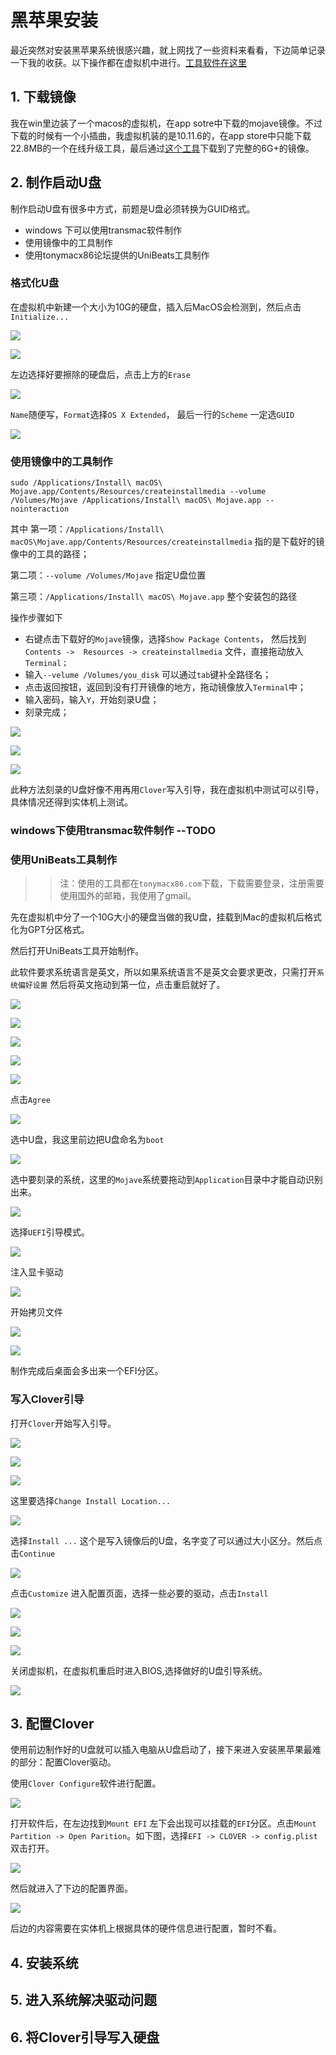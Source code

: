 # 黑苹果安装 

最近突然对安装黑苹果系统很感兴趣，就上网找了一些资料来看看，下边简单记录一下我的收获。以下操作都在虚拟机中进行。[工具软件在这里](./tools)

## 1. 下载镜像

我在win里边装了一个macos的虚拟机，在app sotre中下载的mojave镜像。不过下载的时候有一个小插曲，我虚拟机装的是10.11.6的，在app store中只能下载22.8MB的一个在线升级工具，最后通过[这个工具](http://dosdude1.com/mojave/)下载到了完整的6G+的镜像。

## 2. 制作启动U盘

制作启动U盘有很多中方式，前题是U盘必须转换为GUID格式。

- windows 下可以使用transmac软件制作
- 使用镜像中的工具制作
- 使用tonymacx86论坛提供的UniBeats工具制作

### 格式化U盘  

在虚拟机中新建一个大小为10G的硬盘，插入后MacOS会检测到，然后点击`Initialize...`



![](./imgs/initialize-01.png)

![](./imgs/initialize-02.png)

左边选择好要擦除的硬盘后，点击上方的`Erase`

![](./imgs/initialize-03.png)

`Name`随便写，`Format`选择`OS X Extended`， 最后一行的`Scheme` 一定选`GUID`

![](./imgs/initialize-04.png)

### 使用镜像中的工具制作

`sudo /Applications/Install\ macOS\ Mojave.app/Contents/Resources/createinstallmedia --volume /Volumes/Mojave /Applications/Install\ macOS\ Mojave.app --nointeraction`

其中 第一项：`/Applications/Install\ macOS\Mojave.app/Contents/Resources/createinstallmedia` 指的是下载好的镜像中的工具的路径；

第二项：`--volume /Volumes/Mojave` 指定U盘位置

第三项：`/Applications/Install\ macOS\ Mojave.app` 整个安装包的路径



操作步骤如下

- 右键点击下载好的`Mojave`镜像，选择`Show Package Contents`， 然后找到`Contents ->  Resources -> createinstallmedia` 文件，直接拖动放入`Terminal；`
- 输入`--velume /Volumes/you_disk` 可以通过`tab`键补全路径名；
- 点击返回按钮，返回到没有打开镜像的地方，拖动镜像放入`Terminal`中；
- 输入密码，输入`Y`，开始刻录U盘；
- 刻录完成；

![](./imgs/cl-01.png)

![](./imgs/cl-02.png)

![](./imgs/cl-done.png)

此种方法刻录的U盘好像不用再用`Clover`写入引导，我在虚拟机中测试可以引导，具体情况还得到实体机上测试。

### windows下使用transmac软件制作 --TODO

### 使用UniBeats工具制作 

> > 注：使用的工具都在`tonymacx86.com`下载，下载需要登录，注册需要使用国外的邮箱，我使用了gmail。

先在虚拟机中分了一个10G大小的硬盘当做的我U盘，挂载到Mac的虚拟机后格式化为GPT分区格式。

然后打开UniBeats工具开始制作。

此软件要求系统语言是英文，所以如果系统语言不是英文会要求更改，只需打开`系统偏好设置` 然后将英文拖动到第一位，点击重启就好了。  

![](./imgs/UniBeast-01.png)

![](./imgs/UniBeast-02.png)

![](./imgs/UniBeast-03.png)

![](./imgs/UniBeast-04.png)

![](./imgs/UniBeast-05.png)

点击`Agree`

![](./imgs/UniBeast-06.png)

选中U盘，我这里前边把U盘命名为`boot`

![](./imgs/UniBeast-07.png)

选中要刻录的系统，这里的`Mojave`系统要拖动到`Application`目录中才能自动识别出来。

![](./imgs/UniBeast-08.png)

选择`UEFI`引导模式。

![](./imgs/UniBeast-09.png)

注入显卡驱动

![](./imgs/UniBeast-10.png)

开始拷贝文件

![](./imgs/coping-file-to-usb.png)

![](./imgs/copying-done.png)



制作完成后桌面会多出来一个EFI分区。

### 写入Clover引导

打开`Clover`开始写入引导。

![](./imgs/clover-0.png)

![](./imgs/clover-1.png)

![](./imgs/clover-2.png)

这里要选择`Change Install Location...`

![](./imgs/clover-3.png)

选择`Install ...` 这个是写入镜像后的U盘，名字变了可以通过大小区分。然后点击`Continue`

![](./imgs/clover-4.png)

点击`Customize` 进入配置页面，选择一些必要的驱动，点击`Install`

![](./imgs/clover-5.png)

![](./imgs/clover-6.png)



![](./imgs/clover-7.png)

关闭虚拟机，在虚拟机重启时进入BIOS,选择做好的U盘引导系统。

![](./imgs/clover-boot.png)

## 3. 配置Clover

使用前边制作好的U盘就可以插入电脑从U盘启动了，接下来进入安装黑苹果最难的部分：配置Clover驱动。

使用`Clover Configure`软件进行配置。

![](./imgs/clover-config-1.png)

打开软件后，在左边找到`Mount EFI` 左下会出现可以挂载的`EFI`分区。点击`Mount Partition -> Open Parition`。如下图，选择`EFI -> CLOVER -> config.plist` 双击打开。

![](./imgs/clover-config-2.png)

 然后就进入了下边的配置界面。

![](./imgs/clover-config-3.png)

后边的内容需要在实体机上根据具体的硬件信息进行配置，暂时不看。



## 4. 安装系统



## 5. 进入系统解决驱动问题 



## 6. 将Clover引导写入硬盘


